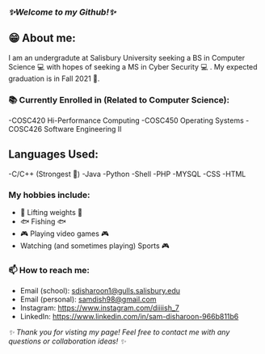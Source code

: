 ### _✨Welcome to my Github!✨_

## 😁 About me:

I am an undergradute at Salisbury University seeking a BS in Computer Science 💻  with hopes of seeking a MS in Cyber Security 💻 . My expected graduation is in Fall 2021 🎉.

### 📚 Currently Enrolled in (Related to Computer Science):
  -COSC420 Hi-Performance Computing
  -COSC450 Operating Systems
  -COSC426 Software Engineering II

## Languages Used:
  -C/C++ (Strongest 💪)
  -Java
  -Python
  -Shell
  -PHP
  -MYSQL
  -CSS
  -HTML

### My hobbies include:
  - 💪 Lifting weights 💪
  - 🐟 Fishing 🐟
  - 🎮 Playing video games 🎮
  - Watching (and sometimes playing) Sports 🎮
  
### 📫 How to reach me:
  - Email (school): sdisharoon1@gulls.salisbury.edu
  - Email (personal): samdish98@gmail.com
  - Instagram: https://www.instagram.com/diiiish_7
  - LinkedIn: https://www.linkedin.com/in/sam-disharoon-966b811b6
  
  _✨ Thank you for visting my page! Feel free to contact me with any questions or collaboration ideas! ✨_
  
<!--
**samdish7/samdish7** is a ✨ _special_ ✨ repository because its `README.md` (this file) appears on your GitHub profile.

Here are some ideas to get you started:

- 🔭 I’m currently working on ...
- 🌱 I’m currently learning ...
- 👯 I’m looking to collaborate on ...
- 🤔 I’m looking for help with ...
- 💬 Ask me about ...
- 📫 How to reach me: ...
- 😄 Pronouns: ...
- ⚡ Fun fact: ...
-->
